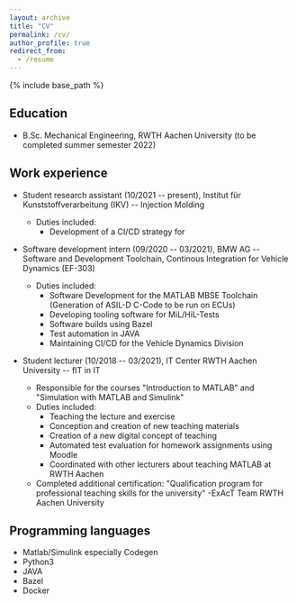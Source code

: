 ```yaml
---
layout: archive
title: "CV"
permalink: /cv/
author_profile: true
redirect_from:
  - /resume
---
```


{% include base_path %}

Education
---------
* B.Sc. Mechanical Engineering, RWTH Aachen University (to be completed summer semester 2022)

Work experience
---------------

* Student research assistant (10/2021 -- present), Institut für Kunststoffverarbeitung (IKV) -- Injection Molding
  * Duties included: 
    - Development of a CI/CD strategy for 


* Software development intern (09/2020 -- 03/2021), BMW AG -- Software and Development Toolchain, Continous Integration for Vehicle Dynamics (EF-303)
  * Duties included: 
    - Software Development for the MATLAB MBSE Toolchain (Generation of ASIL-D C-Code to be run on ECUs)
    - Developing tooling software for MiL/HiL-Tests
    - Software builds using Bazel
    - Test automation in JAVA
    - Maintaining CI/CD for the Vehicle Dynamics Division


* Student lecturer (10/2018 -- 03/2021), IT Center RWTH Aachen University -- fIT in IT
  * Responsible for the courses "Introduction to MATLAB" and "Simulation with MATLAB and Simulink"
  * Duties included: 
    - Teaching the lecture and exercise
    - Conception and creation of new teaching materials
    - Creation of a new digital concept of teaching
    - Automated test evaluation for homework assignments using Moodle
    - Coordinated with other lecturers about teaching MATLAB at RWTH Aachen
  * Completed additional certification: "Qualification program for professional teaching skills for the university" -ExAcT Team RWTH Aachen University
  

Programming languages
---------------------
* Matlab/Simulink especially Codegen
* Python3
* JAVA
* Bazel
* Docker
  
